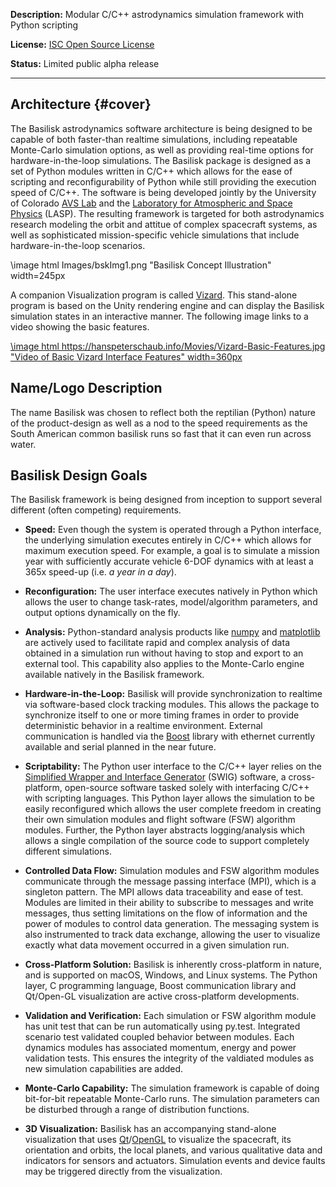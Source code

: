 **Description:** Modular C/C++ astrodynamics simulation framework with Python scripting

**License:** [ISC Open Source License](https://en.wikipedia.org/wiki/ISC_license)

**Status:** Limited public alpha release


- - - - - - 

Architecture {#cover}
------------
The Basilisk astrodynamics software architecture is being designed to be 
capable of both faster-than realtime simulations, including repeatable 
Monte-Carlo simulation options, as well as providing real-time options for 
hardware-in-the-loop simulations. The Basilisk package is designed as a set of 
Python modules written in C/C++ which allows for the ease of scripting and 
reconfigurability of Python while still providing the execution speed of C/C++. 
The software is being developed jointly by the University of Colorado 
[AVS Lab](http://hanspeterschaub.info/AVSlab.html) and the [Laboratory for Atmospheric and 
Space Physics](http://lasp.colorado.edu/home/) (LASP). The resulting framework is targeted for both 
astrodynamics research modeling the orbit and attitue of complex spacecraft systems, as well as sophisticated mission-specific vehicle 
simulations that include hardware-in-the-loop scenarios.

\image html Images/bskImg1.png "Basilisk Concept Illustration" width=245px 

A companion Visualization program is called [Vizard](#vizard).  This stand-alone program is based on the Unity rendering engine and can display the Basilisk simulation states in an interactive manner.  The following image links to a video showing the basic features.

<a href="https://hanspeterschaub.info/Movies/Vizard-Basic-Features.mp4">
\image html https://hanspeterschaub.info/Movies/Vizard-Basic-Features.jpg "Video of Basic Vizard Interface Features" width=360px
</a>



Name/Logo Description
---------------------
The name Basilisk was chosen to reflect both the reptilian (Python) 
nature of the product-design as well as a nod to the speed requirements as the 
South American common basilisk runs so fast that it can even run across water.  

Basilisk Design Goals
---------------------
The Basilisk framework is being designed from inception to support several different (often competing) requirements.

- **Speed:** Even though the system is operated through a Python 
    interface, the underlying simulation executes entirely in C/C++ which 
    allows for maximum execution speed.  For example, a goal is to simulate a mission year 
    with sufficiently accurate vehicle 6-DOF dynamics with at least a 365x  speed-up 
    (i.e. *a year in a day*).
    
- **Reconfiguration:** The user interface executes natively in 
    Python which allows the user to change task-rates, model/algorithm 
    parameters, and output options dynamically on the fly.
    
- **Analysis:** Python-standard analysis products like [numpy](http://www.numpy.org) and 
    [matplotlib](http://matplotlib.org) are actively used to facilitate rapid and complex analysis of 
    data obtained in a simulation run without having to stop and export to an 
    external tool.  This capability also applies to the Monte-Carlo engine 
    available natively in the Basilisk framework.
    
- **Hardware-in-the-Loop:** Basilisk will provide synchronization to realtime via software-based 
    clock tracking modules.  This allows the package to synchronize itself to 
    one or more timing frames in order to provide deterministic behavior in a 
    realtime environment.  External communication is handled via the [Boost](http://www.boost.org) 
    library with ethernet currently available and serial planned in the near 
    future.

- **Scriptability:** The Python user interface to the C/C++ layer relies on the [Simplified Wrapper 
    and Interface Generator](http://swig.org) (SWIG) software, a cross-platform, open-source 
    software tasked solely with interfacing C/C++ with scripting languages.  This Python layer 
    allows the simulation to be easily reconfigured which allows the user complete freedom in 
    creating their own simulation modules and flight software (FSW) algorithm modules.  Further, 
    the Python layer abstracts logging/analysis which allows a single compilation of the source 
    code to support completely different simulations. 

- **Controlled Data Flow:** Simulation modules and FSW algorithm modules communicate through 
    the message passing interface (MPI), which is a singleton pattern. The MPI allows data 
    traceability and ease of test. Modules are limited in their ability to subscribe to 
    messages and write messages, thus setting limitations on the flow of information and 
    the power of modules to control data generation.  The messaging system is also 
    instrumented to track data exchange, allowing the user to visualize exactly what data 
    movement occurred in a given simulation run.

- **Cross-Platform Solution:** Basilisk is inherently cross-platform in nature, and is 
    supported on macOS, Windows, and Linux systems.  The Python layer, C programming 
    language, Boost communication library and Qt/Open-GL visualization are active 
    cross-platform developments.

- **Validation and Verification:** Each simulation or FSW algorithm module has unit test 
    that can be run automatically using py.test.  Integrated scenario test validated 
    coupled behavior between modules.  Each dynamics modules has associated momentum, 
    energy and power validation tests.  This ensures the integrity of the valdiated 
    modules as new simulation capabilities are added.

- **Monte-Carlo Capability:** The simulation framework is capable of doing bit-for-bit 
    repeatable Monte-Carlo runs.  The simulation parameters can be disturbed through a 
    range of distribution functions.

- **3D Visualization:** Basilisk has an accompanying stand-alone visualization that 
    uses [Qt](https://www.qt.io)/[OpenGL](https://www.opengl.org) to visualize the 
    spacecraft, its orientation and orbits, the local planets, and various qualitative 
    data and indicators for sensors and actuators. Simulation events and device faults 
    may be triggered directly from the visualization.

